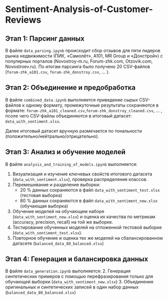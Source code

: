 # Sentiment-Analysis-of-Customer-Reviews

## Этап 1: Парсинг данных

В файле `data_parsing.ipynb` происходит сбор отзывов для пяти лидеров рынка недвижимости (ПИК, «Самолёт», А101, MR Group и «Донстрой») с популярных порталов (Novostroy-m.ru, Forum-zhk.com, Otzovik.com, Novostroev.ru). По итогам парсинга было получено 20 CSV-файлов (`forum-zhk_a101.csv`, `forum-zhk_donstroy.csv`, … ).

## Этап 2: Объединение и предобработка

В файле `combined_data.ipynb` выполняется приведение сырых CSV-файлов к одному формату, промежуточные результаты сохраняются в формате: `forum-zhk_a101_cleaned.csv`,`forum-zhk_donstroy_cleaned.csv`, … , псоле чего CSV-файлы объединяются в итоговый датасет: `data_with_sentiment.xlsx`.

Далее итоговый датасет вручную размечается по тональности (положительно/нейтрально/отрицательно).  

## Этап 3: Анализ и обучение моделей

В файле `analysis_and_training_of_models.ipynb` выполняется:

1. Визуализация и изучение ключевых свойств итогового датасета (`data_with_sentiment.xlsx`), проверка распределения классов.  
2. Перемешивание и разделение выборки:
   - 20 % данных сохраняются в файл `data_with_sentiment_test.xlsx` (тестовая выборка)  
   - 80 % данных сохраняются в файл `data_with_sentiment_new.xlsx` (обучающая выборка)  
3. Обучение моделей на обучающем наборе (`data_with_sentiment_new.xlsx`) и оценка их качества по метрикам (accuracy, precision, recall) на той же выборке.  
4. Тестирование обученных моделей на отложенной тестовой выборке (`data_with_sentiment_test.xlsx`).  
5. Повторное обучение и оценка тех же моделей на сбалансированном датасете (`balanced_data_80_balanced.xlsx`)  

## Этап 4: Генерация и балансировка данных

В файле `data_generation.ipynb` выполняется:
2. Генерация синтетических примеров с помощью перефразирования только для обучающей выборки (`data_with_sentiment_new.xlsx`)
3. Объединение оригинальных и синтетических записей в один набор данных (`balanced_data_80_balanced.xlsx`)  
